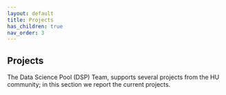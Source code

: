 ```yaml
---
layout: default
title: Projects
has_children: true
nav_order: 3
---
```


## Projects

The Data Science Pool (DSP) Team, supports several projects from the HU community; in this section we report the current projects. 





